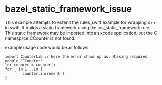 # bazel_static_framework_issue
This example attempts to extend the rules_swift example for wrapping c++ in swift. 
It builds a static framework using the ios_static_framework rule. 
This static framework may be imported into an xcode application, but the C namespace CCounter is not found.

example usage code would be as follows:

```
import CounterLib // here the error shows up as: Missing required module 'CCounter'
let counter = Counter()
for _ in 1...10 {
        counter.increment()
}
```
